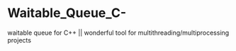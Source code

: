# Waitable_Queue_C-
waitable queue for C++ || wonderful tool for multithreading/multiprocessing projects

